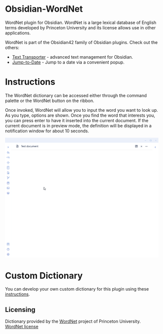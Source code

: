 # Obsidian-WordNet
WordNet plugin for Obsidian.  WordNet is a large lexical database of English terms developed by Princeton University and its license allows use in other applications.

WordNet is part of the Obsidian42 family of Obsidian plugins. Check out the others:
- [Text Transporter](https://github.com/TfTHacker/obsidian42-text-transporter) - advanced text management for Obsidian. 
- [Jump-to-Date](https://github.com/TfTHacker/obsidian42-jump-to-date) - Jump to a date via a convenient popup.


# Instructions
The WordNet dictionary can be accessed either through the command palette or the WordNet button on the ribbon. 

Once invoked, WordNet will allow you to input the word you want to look up. As you type, options are shown. Once you find the word that interests you, you can press enter to have it inserted into the current document. If the current document is in preview mode, the definition will be displayed in a notification window for about 10 seconds.

![Feature Preview](FeaturePreview.gif)


# Custom Dictionary
You can develop your own custom dictionary for this plugin using these [instructions](README-CustomDictionary.md).


## Licensing
Dictionary provided by the [WordNet](https://wordnet.princeton.edu/) project of Princeton University. [WordNet license](https://raw.githubusercontent.com/TfTHacker/Obsidian-WordNet/main/LICENSE-WordNet)


